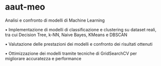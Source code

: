 # aaut-meo
Analisi e confronto di modelli di Machine Learning

• Implementazione di modelli di classificazione e clustering su dataset reali, tra cui Decision Tree, k-NN, Naive Bayes, KMeans e DBSCAN

• Valutazione delle prestazioni dei modelli e confronto dei risultati ottenuti

• Ottimizzazione dei modelli tramite tecniche di GridSearchCV per migliorare accuratezza e performance
